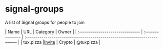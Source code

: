 # signal-groups
A list of Signal groups for people to join

| Name                             | URL              | Category                                                                   | Owner                |
| :------------------------------- | :--------------- | :------------------------------------------------------------------------- |
| tux.pizza  |[Invite](https://signal.group/#CjQKIK6ChGYq5Z59rePT1zN0JSAY2Keb3IsjiZP4q5THU0BaEhBf2ZzZfTnQ0FDimonIoBIo)     | Crypto           | @tuxpizza |
